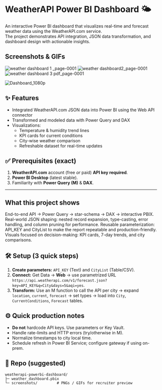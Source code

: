 # WeatherAPI Power BI Dashboard 🌤️

An interactive Power BI dashboard that visualizes real-time and forecast weather data using the WeatherAPI.com service.  
The project demonstrates API integration, JSON data transformation, and dashboard design with actionable insights.


## Screenshots & GIFs
![weather dashboard 1 _page-0001](https://github.com/user-attachments/assets/f0acd784-5690-49ae-a968-15bf6df0d980)
![weather dashboard2_page-0001](https://github.com/user-attachments/assets/462f8034-40ac-4d09-96b7-f50554b55244)
![weather dashboard 3 pdf_page-0001](https://github.com/user-attachments/assets/1555e964-babd-4371-a39f-e07531fcd4b9)

![Dashboard_1080p](https://github.com/user-attachments/assets/f2caf54f-e94a-46e8-a8c3-50164ffe80ec)



## ✨ Features
- Integrated WeatherAPI.com JSON data into Power BI using the Web API connector
- Transformed and modeled data with Power Query and DAX
- Visualizations:
  - Temperature & humidity trend lines
  - KPI cards for current conditions
  - City-wise weather comparison
  - Refreshable dataset for real-time updates

## ✅ Prerequisites (exact)

1. **WeatherAPI.com** account (free *or* paid) **API key required**.
2. **Power BI Desktop** (latest stable).
3. Familiarity with **Power Query (M)** & **DAX**.

---
## What this project shows

End-to-end API → Power Query → star-schema → DAX → interactive PBIX.
Real-world JSON shaping: nested record expansion, type-casting, error handling, and column pruning for performance.
Reusable parameterization: API_KEY and CityList to make the report repeatable and production-friendly.
Visuals focused on decision-making: KPI cards, 7-day trends, and city comparisons.

## 🛠️ Setup (3 quick steps)

1. **Create parameters:** `API_KEY` (Text) and `CityList` (Table/CSV).
2. **Connect:** Get Data → **Web** → use parametrized URL `https://api.weatherapi.com/v1/forecast.json?key=API_KEY&q=City&days=5&aqi=yes`.
3. **Transform:** Use an M function to call the API per city → expand `location`, `current`, `forecast` → set types → load into `City`, `CurrentConditions`, `Forecast` tables.

## ⚙️ Quick production notes

* **Do not** hardcode API keys. Use parameters or Key Vault.
* Handle rate-limits and HTTP errors (try/otherwise in M).
* Normalize timestamps to city local time.
* Schedule refresh in Power BI Service; configure gateway if using on-prem.

## 📁 Repo (suggested)

```
weatherapi-powerbi-dashboard/
├─ weather_dashboard.pbix
└─ screenshots/         # PNGs / GIFs for recruiter preview
```



